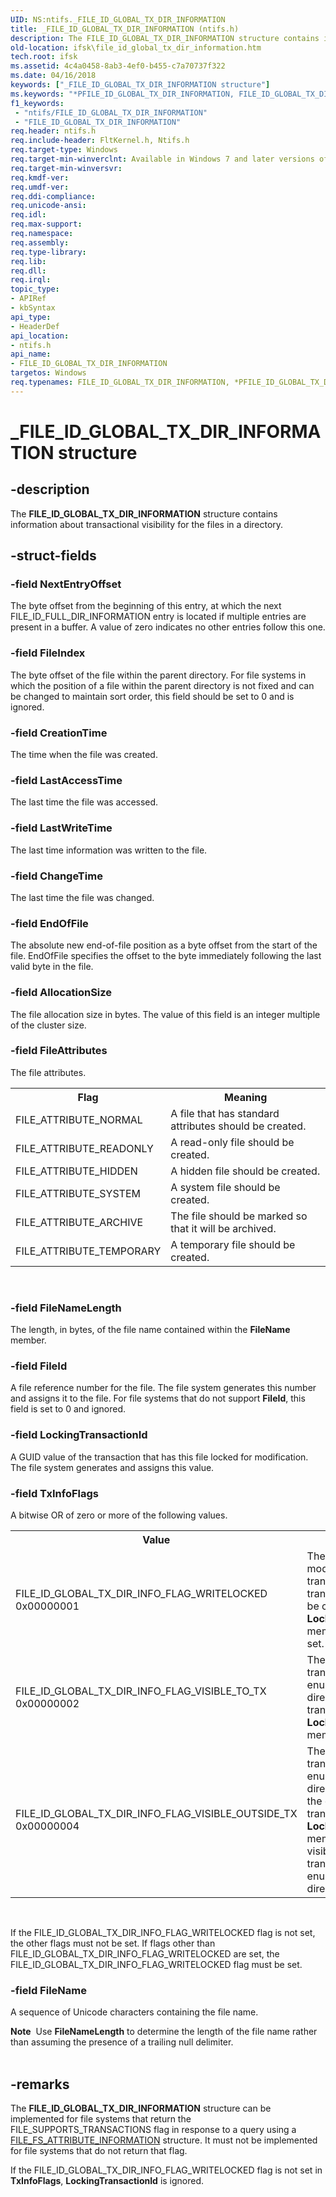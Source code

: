 ```yaml
---
UID: NS:ntifs._FILE_ID_GLOBAL_TX_DIR_INFORMATION
title: _FILE_ID_GLOBAL_TX_DIR_INFORMATION (ntifs.h)
description: The FILE_ID_GLOBAL_TX_DIR_INFORMATION structure contains information about transactional visibility for the files in a directory.
old-location: ifsk\file_id_global_tx_dir_information.htm
tech.root: ifsk
ms.assetid: 4c4a0458-8ab3-4ef0-b455-c7a70737f322
ms.date: 04/16/2018
keywords: ["_FILE_ID_GLOBAL_TX_DIR_INFORMATION structure"]
ms.keywords: "*PFILE_ID_GLOBAL_TX_DIR_INFORMATION, FILE_ID_GLOBAL_TX_DIR_INFORMATION, FILE_ID_GLOBAL_TX_DIR_INFORMATION structure [Installable File System Drivers], PFILE_ID_GLOBAL_TX_DIR_INFORMATION, PFILE_ID_GLOBAL_TX_DIR_INFORMATION structure pointer [Installable File System Drivers], _FILE_ID_GLOBAL_TX_DIR_INFORMATION, ifsk.file_id_global_tx_dir_information, ntifs/FILE_ID_GLOBAL_TX_DIR_INFORMATION, ntifs/PFILE_ID_GLOBAL_TX_DIR_INFORMATION"
f1_keywords:
 - "ntifs/FILE_ID_GLOBAL_TX_DIR_INFORMATION"
 - "FILE_ID_GLOBAL_TX_DIR_INFORMATION"
req.header: ntifs.h
req.include-header: FltKernel.h, Ntifs.h
req.target-type: Windows
req.target-min-winverclnt: Available in Windows 7 and later versions of the Windows operating system.
req.target-min-winversvr: 
req.kmdf-ver: 
req.umdf-ver: 
req.ddi-compliance: 
req.unicode-ansi: 
req.idl: 
req.max-support: 
req.namespace: 
req.assembly: 
req.type-library: 
req.lib: 
req.dll: 
req.irql: 
topic_type:
- APIRef
- kbSyntax
api_type:
- HeaderDef
api_location:
- ntifs.h
api_name:
- FILE_ID_GLOBAL_TX_DIR_INFORMATION
targetos: Windows
req.typenames: FILE_ID_GLOBAL_TX_DIR_INFORMATION, *PFILE_ID_GLOBAL_TX_DIR_INFORMATION
---
```


# _FILE_ID_GLOBAL_TX_DIR_INFORMATION structure


## -description


The <b>FILE_ID_GLOBAL_TX_DIR_INFORMATION</b> structure contains information about transactional visibility for the files in a directory.


## -struct-fields




### -field NextEntryOffset


The byte offset from the beginning of this entry, at which the next FILE_ID_FULL_DIR_INFORMATION entry is located if multiple entries are present in a buffer. A value of zero indicates no other entries follow this one. 



### -field FileIndex


The byte offset of the file within the parent directory. For file systems in which the position of a file within the parent directory is not fixed and can be changed to maintain sort order, this field should be set to 0 and is ignored.



### -field CreationTime

The time when the file was created. 



### -field LastAccessTime


The last time the file was accessed.



### -field LastWriteTime


The last time information was written to the file.



### -field ChangeTime



The last time the file was changed.



### -field EndOfFile


The absolute new end-of-file position as a byte offset from the start of the file. EndOfFile specifies the offset to the byte immediately following the last valid byte in the file. 



### -field AllocationSize


The file allocation size in bytes. The value of this field is an integer multiple of the cluster size.



### -field FileAttributes

The file attributes.


<table>
<tr>
<th>Flag</th>
<th>Meaning</th>
</tr>
<tr>
<td>FILE_ATTRIBUTE_NORMAL</td>
<td> A file that has standard attributes should be created. </td>
</tr>
<tr>
<td>FILE_ATTRIBUTE_READONLY</td>
<td> A read-only file should be created. 
</td>
</tr>
<tr>
<td>FILE_ATTRIBUTE_HIDDEN</td>
<td> A hidden file should be created. 
</td>
</tr>
<tr>
<td>FILE_ATTRIBUTE_SYSTEM</td>
<td> A system file should be created. 
</td>
</tr>
<tr>
<td>FILE_ATTRIBUTE_ARCHIVE</td>
<td> The file should be marked so that it will be archived. 
</td>
</tr>
<tr>
<td>FILE_ATTRIBUTE_TEMPORARY</td>
<td> A temporary file should be created.
</td>
</tr>
</table>
 




### -field FileNameLength

 
The length, in bytes, of the file name contained within the <b>FileName</b> member.



### -field FileId

 
A file reference number for the file. The file system generates this number and assigns it to the file. For file systems that do not support <b>FileId</b>, this field is set to 0 and ignored.



### -field LockingTransactionId

 
A GUID value of the transaction that has this file locked for modification. The file system generates and assigns this value. 



### -field TxInfoFlags

A bitwise OR of zero or more of the following values. 

<table>
<tr>
<th>Value </th>
<th>Meaning </th>
</tr>
<tr>
<td>FILE_ID_GLOBAL_TX_DIR_INFO_FLAG_WRITELOCKED
0x00000001
</td>
<td>The file is locked for modification by a transaction. 
The transaction's ID must be contained in the <b>LockingTransactionId</b> member if this flag is set.
</td>
</tr>
<tr>
<td>FILE_ID_GLOBAL_TX_DIR_INFO_FLAG_VISIBLE_TO_TX
0x00000002
</td>
<td>The file is visible to transacted enumerators of the directory whose transaction ID is in the <b>LockingTransactionId</b> member.</td>
</tr>
<tr>
<td>FILE_ID_GLOBAL_TX_DIR_INFO_FLAG_VISIBLE_OUTSIDE_TX
0x00000004
</td>
<td>The file is visible to transacted enumerators of the directory other than the one whose transaction ID is in the <b>LockingTransactionId</b> member, and it is visible to non-transacted enumerators of the directory.</td>
</tr>
</table>
 

If the FILE_ID_GLOBAL_TX_DIR_INFO_FLAG_WRITELOCKED flag is not set, the other flags must not be set. If flags other than FILE_ID_GLOBAL_TX_DIR_INFO_FLAG_WRITELOCKED are set, the FILE_ID_GLOBAL_TX_DIR_INFO_FLAG_WRITELOCKED flag must be set.


### -field FileName


A sequence of Unicode characters containing the file name. 


<div class="alert"><b>Note</b>  Use <b>FileNameLength</b> to determine the length of the file name rather than assuming the presence of a trailing null delimiter.</div>
<div> </div>

## -remarks



The <b>FILE_ID_GLOBAL_TX_DIR_INFORMATION</b> structure can be implemented for file systems that return the FILE_SUPPORTS_TRANSACTIONS flag in response to a query using a <a href="https://docs.microsoft.com/windows-hardware/drivers/ddi/ntifs/ns-ntifs-_file_fs_attribute_information">FILE_FS_ATTRIBUTE_INFORMATION</a> structure. It must not be implemented for file systems that do not return that flag.
  

If the FILE_ID_GLOBAL_TX_DIR_INFO_FLAG_WRITELOCKED flag is not set in <b>TxInfoFlags</b>, <b>LockingTransactionId</b> is ignored.



